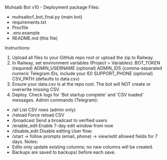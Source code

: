 Muhsaib Bot v10 - Deployment package
Files:
 - muhsaibcf_bot_final.py  (main bot)
 - requirements.txt
 - Procfile
 - .env.example
 - README.md (this file)

Instructions:
1) Upload all files to your GitHub repo root or upload the zip to Railway.
2) In Railway, set environment variables (Project > Variables):
   BOT_TOKEN (required)
   ADMIN_USERNAME (optional)
   ADMIN_IDS (comma-separated numeric Telegram IDs, include your ID)
   SUPPORT_PHONE (optional)
   CSV_PATH (defaults to data.csv)
3) Ensure your data.csv is at the repo root. The bot will NOT create or overwrite missing CSV.
4) Deploy. Check logs for 'Bot startup complete' and 'CSV loaded' messages.
Admin commands (Telegram):
 - /all                List CSV rows (admin only)
 - /reload             Force reload CSV
 - /broadcast <text>   Send a broadcast to verified users
 - /enable_edit        Enable 7-day edit window from now
 - /disable_edit       Disable editing
User flow:
 - /start -> follow prompts (email, phone) -> view/edit allowed fields for 7 days.
Notes:
 - Edits only update existing columns; no new columns will be created.
 - Backups are saved to backups/ before each save.

